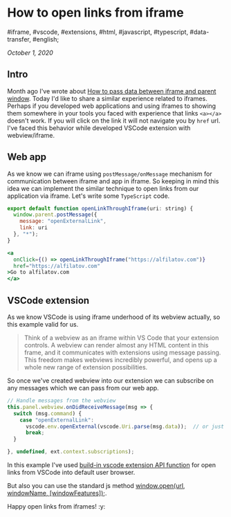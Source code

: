 # How to open links from iframe

#iframe, #vscode, #extensions, #html, #javascript, #typescript, #data-transfer, #english;

_October 1, 2020_

## Intro

Month ago I've wrote about [How to pass data between iframe and parent window](/posts/how-to-pass-data-between-iframe-and-parent-window/). Today I'd like to share a similar experience related to iframes. Perhaps if you developed web applications and using iframes to showing them somewhere in your tools you faced with experience that links `<a></a>` doesn't work. If you will click on the link it will not navigate you by `href` url. I've faced this behavior while developed VSCode extension with webview/iframe.

## Web app

As we know we can iframe using `postMessage/onMessage` mechanism for communication between iframe and app in iframe. So keeping in mind this idea we can implement the similar technique to open links from our application via iframe. Let's write some `TypeScript` code.

```js
export default function openLinkThroughIframe(uri: string) {
  window.parent.postMessage({
    message: "openExternalLink",
    link: uri
  }, "*");
}
```

```jsx
<a
  onClick={() => openLinkThroughIframe("https://alfilatov.com")}
  href="https://alfilatov.com"
>Go to alfilatov.com
</a>
```

## VSCode extension

As we know VSCode is using iframe underhood of its webview actually, so this example valid for us.

> Think of a webview as an iframe within VS Code that your extension controls. A webview can render almost any HTML content in this frame, and it communicates with extensions using message passing. This freedom makes webviews incredibly powerful, and opens up a whole new range of extension possibilities.

So once we've created webview into our extension we can subscribe on any messages which we can pass from our web app.

```js
// Handle messages from the webview
this.panel.webview.onDidReceiveMessage(msg => {
  switch (msg.command) {
    case "openExternalLink":
      vscode.env.openExternal(vscode.Uri.parse(msg.data));  // or just `open(msg.data)` if not vscode
      break;
  }

}, undefined, ext.context.subscriptions);
```

In this example I've used [build-in vscode extension API function](https://code.visualstudio.com/api/references/vscode-api#env) for open links from VSCode into default user browser.

But also you can use the standard js method [window.open(url, windowName, [windowFeatures]);](https://developer.mozilla.org/en-US/docs/Web/API/Window/open).

Happy open links from iframes! :y:
